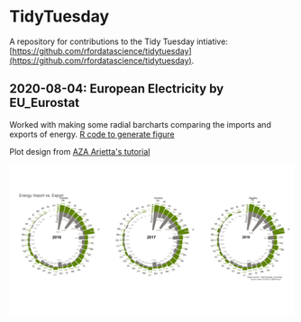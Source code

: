 # TidyTuesday

A repository for contributions to the Tidy Tuesday intiative: [https://github.com/rfordatascience/tidytuesday](https://github.com/rfordatascience/tidytuesday). 

## 2020-08-04: European Electricity by EU_Eurostat

Worked with making some radial barcharts comparing the imports and exports of energy. [R code to generate figure](/20200803_Energy_clean.R)

Plot design from [AZA Arietta's tutorial](https://www.azandisresearch.com/2019/07/19/create-a-radial-mirrored-barplot-with-ggplot/)

![European Energy plots for imports and exports based on country for 2016, 2017 and 2018](/20200803_Energy_plot.png "European Import vs. Export Energy")

 
